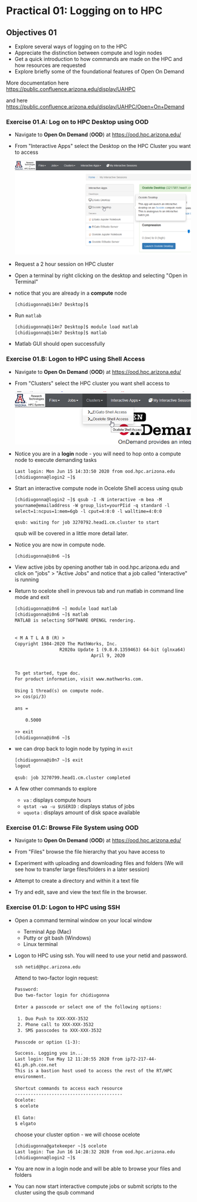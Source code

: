 # Practical 01: Logging on to HPC



## Objectives 01

- Explore several ways of logging on to the HPC
- Appreciate the distinction between compute and login nodes
- Get a quick introduction to how commands are made on the HPC and how resources are requested
- Explore briefly some of the foundational  features of Open On Demand

More documentation here https://public.confluence.arizona.edu/display/UAHPC 

and here https://public.confluence.arizona.edu/display/UAHPC/Open+On+Demand 



### Exercise 01.A: Log on to HPC Desktop using OOD

- Navigate to  **Open On Demand** (**OOD**)  at https://ood.hpc.arizona.edu/ 

- From "Interactive Apps" select the Desktop on the HPC Cluster you want to access 

  ![](./images/Desktop_access1.png)

- Request a 2 hour session on HPC cluster

- Open a terminal by right clicking on the desktop and selecting "Open in Terminal"

- notice that you are already in a **compute** node

  ```
  [chidiugonna@i14n7 Desktop]$ 
  ```

  

- Run `matlab`

  ```
  [chidiugonna@i14n7 Desktop]$ module load matlab
  [chidiugonna@i14n7 Desktop]$ matlab
  ```

- Matlab GUI should open successfully

  

### Exercise 01.B: Logon to HPC using Shell Access

- Navigate to  **Open On Demand** (**OOD**)  at https://ood.hpc.arizona.edu/ 

- From "Clusters" select the HPC cluster you want shell access to

  ![](./images/Cluster_access1.png)
  
- Notice you are in a **login** node - you will need to hop onto a compute node to execute demanding tasks

  ```
  Last login: Mon Jun 15 14:33:50 2020 from ood.hpc.arizona.edu
  [chidiugonna@login2 ~]$
  ```

  

- Start an interactive compute node in Ocelote Shell access using qsub 

  ```
  [chidiugonna@login2 ~]$ qsub -I -N interactive -m bea -M yourname@emailaddress -W group_list=yourPIid -q standard -l select=1:ncpus=1:mem=6gb -l cput=4:0:0 -l walltime=4:0:0
  ```

  ```
  qsub: waiting for job 3270792.head1.cm.cluster to start
  ```

  qsub will be covered in a little more detail later. 

- Notice you are now in compute node. 

  ```
  [chidiugonna@i0n6 ~]$  
  ```

- View active jobs by opening another tab in ood.hpc.arizona.edu and click on "jobs" > "Active Jobs" and notice that a job called "interactive" is running

- Return to ocelote shell in prevous tab and run matlab in command line mode and exit

  ```
  [chidiugonna@i0n6 ~] module load matlab
  [chidiugonna@i0n6 ~]$ matlab
  MATLAB is selecting SOFTWARE OPENGL rendering.
  
                                                                                                                     < M A T L A B (R) >                                                                Copyright 1984-2020 The MathWorks, Inc.
                   R2020a Update 1 (9.8.0.1359463) 64-bit (glnxa64)
                               April 9, 2020
                                                                                                   
                                                                                         To get started, type doc.
  For product information, visit www.mathworks.com.
   
  Using 1 thread(s) on compute node.
  >> cos(pi/3)
  
  ans =
  
      0.5000
  
  >> exit
  [chidiugonna@i0n6 ~]$
  
  ```

  

- we can drop back to login node by typing in `exit`

  ```
  [chidiugonna@i0n7 ~]$ exit
  logout
  
  qsub: job 3270799.head1.cm.cluster completed
  ```
  
- A few other commands to explore

  - `va` : displays compute hours
  - `qstat -wa -u $USERID` : displays status of jobs
  - `uquota` : displays amount of disk space available


### Exercise 01.C: Browse File System using OOD

- Navigate to  **Open On Demand** (**OOD**)  at https://ood.hpc.arizona.edu/ 

- From "Files" browse the file hierarchy that you have access to
- Experiment with uploading and downloading files and folders (We will see how to transfer large files/folders in a later session)
- Attempt to create a directory and within it a text file
- Try and edit, save and view the text file in the browser.



### Exercise 01.D: Logon to HPC using SSH

- Open a command terminal window on your local window 

  - Terminal App (Mac)
  - Putty or git bash (Windows)
  - Linux terminal

- Logon to HPC using ssh. You will need to use your netid and password.

  ```
  ssh netid@hpc.arizona.edu
  ```

  Attend to two-factor login request:

  ```
  Password:
  Duo two-factor login for chidiugonna
  
  Enter a passcode or select one of the following options:
  
   1. Duo Push to XXX-XXX-3532
   2. Phone call to XXX-XXX-3532
   3. SMS passcodes to XXX-XXX-3532
  
  Passcode or option (1-3):
  
  ```

  ```
  Success. Logging you in...
  Last login: Tue May 12 11:20:55 2020 from ip72-217-44-61.ph.ph.cox.net
  This is a bastion host used to access the rest of the RT/HPC environment.
  
  Shortcut commands to access each resource
  -----------------------------------------
  Ocelote:
  $ ocelote
  
  El Gato:
  $ elgato
  
  ```

  choose your cluster option - we will choose ocelote

  ```
  [chidiugonna@gatekeeper ~]$ ocelote
  Last login: Tue Jun 16 14:28:32 2020 from ood.hpc.arizona.edu
  [chidiugonna@login2 ~]$
  ```

- You are now in a login node and will be able to browse your files and folders

- You can now start interactive compute jobs or submit scripts to the cluster using the qsub command